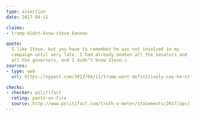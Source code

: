 ```yaml
---
type: assertion
date: 2017-04-11

claims:
- trump-didnt-know-steve-bannon

quote:
  I like Steve, but you have to remember he was not involved in my
  campaign until very late. I had already beaten all the senators and
  all the governors, and I didn’t know Steve.s
sources:
- type: web
  url: https://nypost.com/2017/04/11/trump-wont-definitively-say-he-still-backs-bannon/

checks:
- checker: politifact
  rating: pants-on-fire
  source: http://www.politifact.com/truth-o-meter/statements/2017/apr/12/donald-trump/did-he-or-didnt-he-trump-contradicts-himself-wheth/
---
```

